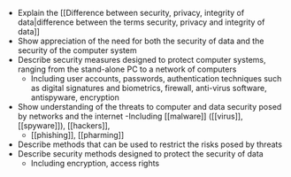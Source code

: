 - Explain the [[Difference between security, privacy, integrity of data|difference between the terms security, privacy and integrity of data]]
- Show appreciation of the need for both the security
of data and the security of the computer system
- Describe security measures designed to protect
computer systems, ranging from the stand-alone PC to a network of computers
	- Including user accounts, passwords, authentication techniques such as digital signatures and biometrics, firewall, anti-virus software, antispyware, encryption
- Show understanding of the threats to computer and
data security posed by networks and the internet
	-Including [[malware]] ([[virus]], [[spyware]]), [[hackers]],
	- [[phishing]], [[pharming]]
- Describe methods that can be used to restrict the
risks posed by threats
- Describe security methods designed to protect the
security of data
	- Including encryption, access rights